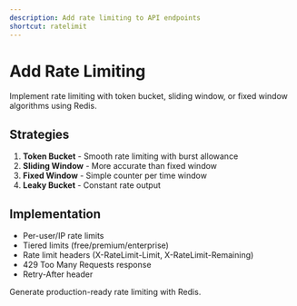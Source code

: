 ```yaml
---
description: Add rate limiting to API endpoints
shortcut: ratelimit
---
```


# Add Rate Limiting

Implement rate limiting with token bucket, sliding window, or fixed window algorithms using Redis.

## Strategies

1. **Token Bucket** - Smooth rate limiting with burst allowance
2. **Sliding Window** - More accurate than fixed window
3. **Fixed Window** - Simple counter per time window
4. **Leaky Bucket** - Constant rate output

## Implementation

- Per-user/IP rate limits
- Tiered limits (free/premium/enterprise)
- Rate limit headers (X-RateLimit-Limit, X-RateLimit-Remaining)
- 429 Too Many Requests response
- Retry-After header

Generate production-ready rate limiting with Redis.
